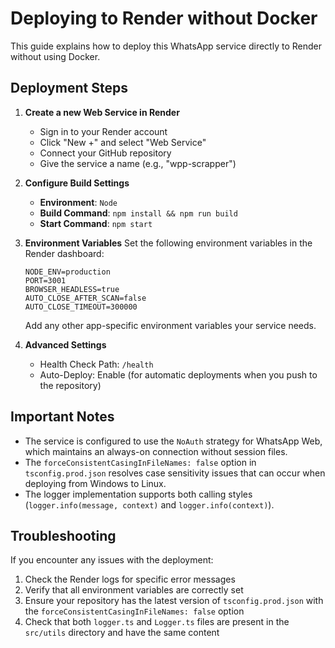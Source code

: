 # Deploying to Render without Docker

This guide explains how to deploy this WhatsApp service directly to Render without using Docker.

## Deployment Steps

1. **Create a new Web Service in Render**
   - Sign in to your Render account
   - Click "New +" and select "Web Service"
   - Connect your GitHub repository
   - Give the service a name (e.g., "wpp-scrapper")

2. **Configure Build Settings**
   - **Environment**: `Node`
   - **Build Command**: `npm install && npm run build`
   - **Start Command**: `npm start`

3. **Environment Variables**
   Set the following environment variables in the Render dashboard:

   ```
   NODE_ENV=production
   PORT=3001
   BROWSER_HEADLESS=true
   AUTO_CLOSE_AFTER_SCAN=false
   AUTO_CLOSE_TIMEOUT=300000
   ```

   Add any other app-specific environment variables your service needs.

4. **Advanced Settings**
   - Health Check Path: `/health`
   - Auto-Deploy: Enable (for automatic deployments when you push to the repository)

## Important Notes

- The service is configured to use the `NoAuth` strategy for WhatsApp Web, which maintains an always-on connection without session files.
- The `forceConsistentCasingInFileNames: false` option in `tsconfig.prod.json` resolves case sensitivity issues that can occur when deploying from Windows to Linux.
- The logger implementation supports both calling styles (`logger.info(message, context)` and `logger.info(context)`).

## Troubleshooting

If you encounter any issues with the deployment:

1. Check the Render logs for specific error messages
2. Verify that all environment variables are correctly set
3. Ensure your repository has the latest version of `tsconfig.prod.json` with the `forceConsistentCasingInFileNames: false` option
4. Check that both `logger.ts` and `Logger.ts` files are present in the `src/utils` directory and have the same content 